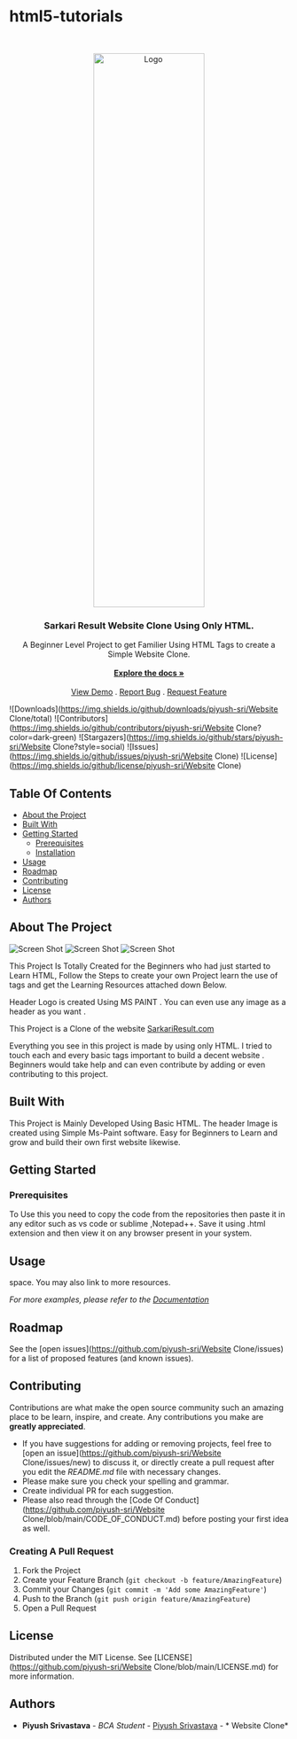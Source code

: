 # html5-tutorials
<br/>
<p align="center">
  <a href="https://github.com/piyush-sri/Website Clone">
    <img src="header.png" alt="Logo" width="200" height="1000">
  </a>

  <h3 align="center">Sarkari Result Website Clone Using Only HTML. </h3>

  <p align="center">
    A Beginner Level Project to get Familier Using HTML Tags to create a Simple Website Clone.
    <br/>
    <br/>
    <a href="https://github.com/piyush-sri/Website Clone"><strong>Explore the docs »</strong></a>
    <br/>
    <br/>
    <a href="https://github.com/piyush-sri/Website Clone">View Demo</a>
    .
    <a href="https://github.com/piyush-sri/Website Clone/issues">Report Bug</a>
    .
    <a href="https://github.com/piyush-sri/Website Clone/issues">Request Feature</a>
  </p>
</p>

![Downloads](https://img.shields.io/github/downloads/piyush-sri/Website Clone/total) ![Contributors](https://img.shields.io/github/contributors/piyush-sri/Website Clone?color=dark-green) ![Stargazers](https://img.shields.io/github/stars/piyush-sri/Website Clone?style=social) ![Issues](https://img.shields.io/github/issues/piyush-sri/Website Clone) ![License](https://img.shields.io/github/license/piyush-sri/Website Clone) 

## Table Of Contents

* [About the Project](#about-the-project)
* [Built With](#built-with)
* [Getting Started](#getting-started)
  * [Prerequisites](#prerequisites)
  * [Installation](#installation)
* [Usage](#usage)
* [Roadmap](#roadmap)
* [Contributing](#contributing)
* [License](#license)
* [Authors](#authors)
 

## About The Project

![Screen Shot](ss2.png)
![Screen Shot](ss3.png)
![Screen Shot](ss1.png)



This Project Is Totally Created for the Beginners who had just started to Learn HTML, Follow the Steps to create your own Project learn the use of tags and get the Learning Resources attached down Below.

Header Logo is created Using MS PAINT . You can even use any image as a header as you want .

This Project is a Clone of the website  <a href=" https://www.sarkariresult.com/">SarkariResult.com</a>

Everything you see in this project is made by using only HTML.
I tried to touch each and every basic tags important to build a decent website . Beginners would take help and can even contribute by adding or even contributing to this project.

## Built With

This Project is Mainly Developed Using Basic HTML. The header Image is created using Simple Ms-Paint software. Easy for Beginners to Learn and grow and build their own first website likewise.

## Getting Started

 

### Prerequisites

 To Use this you need to copy the code from the repositories then paste it in any editor such as vs code or sublime ,Notepad++.
Save it using .html extension and then view it on any browser present in your system.


 

## Usage

 space. You may also link to more resources.

_For more examples, please refer to the [Documentation](https://example.com)_

## Roadmap

See the [open issues](https://github.com/piyush-sri/Website Clone/issues) for a list of proposed features (and known issues).

## Contributing

Contributions are what make the open source community such an amazing place to be learn, inspire, and create. Any contributions you make are **greatly appreciated**.
* If you have suggestions for adding or removing projects, feel free to [open an issue](https://github.com/piyush-sri/Website Clone/issues/new) to discuss it, or directly create a pull request after you edit the *README.md* file with necessary changes.
* Please make sure you check your spelling and grammar.
* Create individual PR for each suggestion.
* Please also read through the [Code Of Conduct](https://github.com/piyush-sri/Website Clone/blob/main/CODE_OF_CONDUCT.md) before posting your first idea as well.

### Creating A Pull Request

1. Fork the Project
2. Create your Feature Branch (`git checkout -b feature/AmazingFeature`)
3. Commit your Changes (`git commit -m 'Add some AmazingFeature'`)
4. Push to the Branch (`git push origin feature/AmazingFeature`)
5. Open a Pull Request

## License

Distributed under the MIT License. See [LICENSE](https://github.com/piyush-sri/Website Clone/blob/main/LICENSE.md) for more information.

## Authors

* **Piyush Srivastava** - *BCA Student* - [Piyush Srivastava]( https://github.com/piyush-sri) - * Website Clone*

 
